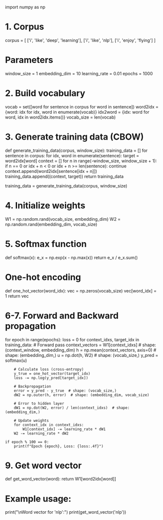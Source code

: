 import numpy as np

# 1. Corpus
corpus = [
    ['i', 'like', 'deep', 'learning'],
    ['i', 'like', 'nlp'],
    ['i', 'enjoy', 'flying']
]

# Parameters
window_size = 1
embedding_dim = 10
learning_rate = 0.01
epochs = 1000

# 2. Build vocabulary
vocab = set([word for sentence in corpus for word in sentence])
word2idx = {word: idx for idx, word in enumerate(vocab)}
idx2word = {idx: word for word, idx in word2idx.items()}
vocab_size = len(vocab)

# 3. Generate training data (CBOW)
def generate_training_data(corpus, window_size):
    training_data = []
    for sentence in corpus:
        for idx, word in enumerate(sentence):
            target = word2idx[word]
            context = []
            for n in range(-window_size, window_size + 1):
                if n == 0 or idx + n < 0 or idx + n >= len(sentence):
                    continue
                context.append(word2idx[sentence[idx + n]])
            training_data.append((context, target))
    return training_data

training_data = generate_training_data(corpus, window_size)

# 4. Initialize weights
W1 = np.random.rand(vocab_size, embedding_dim)
W2 = np.random.rand(embedding_dim, vocab_size)

# 5. Softmax function
def softmax(x):
    e_x = np.exp(x - np.max(x))
    return e_x / e_x.sum()

# One-hot encoding
def one_hot_vector(word_idx):
    vec = np.zeros(vocab_size)
    vec[word_idx] = 1
    return vec

# 6-7. Forward and Backward propagation
for epoch in range(epochs):
    loss = 0
    for context_idxs, target_idx in training_data:
        # Forward pass
        context_vectors = W1[context_idxs]  # shape: (context_window, embedding_dim)
        h = np.mean(context_vectors, axis=0)  # shape: (embedding_dim,)
        u = np.dot(h, W2)  # shape: (vocab_size,)
        y_pred = softmax(u)

        # Calculate loss (cross-entropy)
        y_true = one_hot_vector(target_idx)
        loss -= np.log(y_pred[target_idx])

        # Backpropagation
        error = y_pred - y_true  # shape: (vocab_size,)
        dW2 = np.outer(h, error)  # shape: (embedding_dim, vocab_size)

        # Error to hidden layer
        dW1 = np.dot(W2, error) / len(context_idxs)  # shape: (embedding_dim,)

        # Update weights
        for context_idx in context_idxs:
            W1[context_idx] -= learning_rate * dW1
        W2 -= learning_rate * dW2

    if epoch % 100 == 0:
        print(f"Epoch {epoch}, Loss: {loss:.4f}")

# 9. Get word vector
def get_word_vector(word):
    return W1[word2idx[word]]

# Example usage:
print("\nWord vector for 'nlp':")
print(get_word_vector('nlp'))
